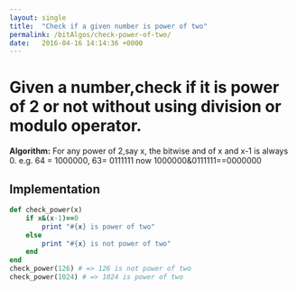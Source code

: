 ```yaml
---
layout: single
title:  "Check if a given number is power of two"
permalink: /bitAlgos/check-power-of-two/
date:   2016-04-16 14:14:36 +0000
---
```



# Given a number,check if it is power of 2 or not without using division or modulo operator.

**Algorithm:**
For any power of 2,say x, the bitwise and of x and x-1 is always 0.
e.g. 64 = 1000000, 63= 0111111 now 1000000&0111111==0000000<br/>

## Implementation

```ruby
def check_power(x)
    if x&(x-1)==0
        print "#{x} is power of two"
    else
        print "#{x} is not power of two"
    end
end
check_power(126) # => 126 is not power of two 
check_power(1024) # => 1024 is power of two 
```

